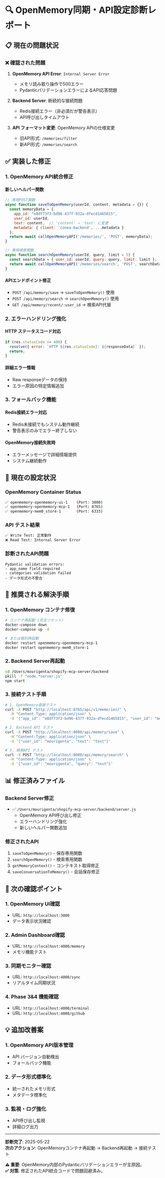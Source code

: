 # 🔍 OpenMemory同期・API設定診断レポート

## 📋 現在の問題状況

### ❌ 確認された問題

1. **OpenMemory API Error**: `Internal Server Error` 
   - メモリ読み取り操作で500エラー
   - PydanticバリデーションエラーによるAPI応答問題

2. **Backend Server**: 断続的な接続問題
   - Redis接続エラー（非必須だが警告表示）
   - API呼び出しタイムアウト

3. **API フォーマット変更**: OpenMemory APIの仕様変更
   - 旧API形式: `/memories/filter` 
   - 新API形式: `/memories/search`

## ✅ 実装した修正

### 1. OpenMemory API統合修正

#### 新しいヘルパー関数
```javascript
// 専用POST関数
async function saveToOpenMemory(userId, content, metadata = {}) {
  const memoryData = {
    app_id: "e8df73f3-bd96-437f-932a-dfecd1465815",
    user_id: userId,
    text: content,  // 'content' → 'text' に変更
    metadata: { client: 'conea-backend', ...metadata }
  };
  return await callOpenMemoryAPI('/memories/', 'POST', memoryData);
}

// 専用検索関数
async function searchOpenMemory(userId, query, limit = 5) {
  const searchData = { user_id: userId, query: query, limit: limit };
  return await callOpenMemoryAPI('/memories/search', 'POST', searchData);
}
```

#### APIエンドポイント修正
- `POST /api/memory/save` → `saveToOpenMemory()` 使用
- `POST /api/memory/search` → `searchOpenMemory()` 使用  
- `GET /api/memory/recent/:user_id` → 検索API代替

### 2. エラーハンドリング強化

#### HTTP ステータスコード対応
```javascript
if (res.statusCode >= 400) {
  resolve({ error: `HTTP ${res.statusCode}: ${responseData}` });
  return;
}
```

#### 詳細エラー情報
- Raw responseデータの保持
- エラー原因の特定情報追加

### 3. フォールバック機能

#### Redis接続エラー対応
- Redis未接続でもシステム動作継続
- 警告表示のみでエラー終了しない

#### OpenMemory接続失敗時
- エラーメッセージで詳細情報提供
- システム継続動作

## 🔧 現在の設定状況

### OpenMemory Container Status
```bash
✅ openmemory-openmemory-ui-1    (Port: 3000)
✅ openmemory-openmemory-mcp-1   (Port: 8765)
✅ openmemory-mem0_store-1       (Port: 6333)
```

### API テスト結果
```bash
✅ Write Test: 正常動作
❌ Read Test: Internal Server Error
```

### 診断されたAPI問題
```
Pydantic validation errors:
- app_name field required
- categories validation failed
- データ形式の不整合
```

## 🚀 推奨される解決手順

### 1. OpenMemory コンテナ修復
```bash
# コンテナ再起動 (完全リセット)
docker-compose down
docker-compose up -d

# または個別再起動
docker restart openmemory-openmemory-mcp-1
docker restart openmemory-mem0_store-1
```

### 2. Backend Server再起動
```bash
cd /Users/mourigenta/shopify-mcp-server/backend
pkill -f "node.*server.js"
npm start
```

### 3. 接続テスト手順
```bash
# 1. OpenMemory直接テスト
curl -X POST "http://localhost:8765/api/v1/memories/" \
  -H "Content-Type: application/json" \
  -d '{"app_id": "e8df73f3-bd96-437f-932a-dfecd1465815", "user_id": "mourigenta", "text": "test"}'

# 2. Backend API テスト
curl -X POST "http://localhost:8000/api/memory/save" \
  -H "Content-Type: application/json" \
  -d '{"user_id": "mourigenta", "text": "test"}'

# 3. 検索API テスト
curl -X POST "http://localhost:8000/api/memory/search" \
  -H "Content-Type: application/json" \
  -d '{"user_id": "mourigenta", "query": "test"}'
```

## 📊 修正済みファイル

### Backend Server修正
- ✅ `/Users/mourigenta/shopify-mcp-server/backend/server.js`
  - OpenMemory API呼び出し修正
  - エラーハンドリング強化
  - 新しいヘルパー関数追加

### 修正されたAPI
1. `saveToOpenMemory()` - 保存専用関数
2. `searchOpenMemory()` - 検索専用関数  
3. `getMemoryContext()` - コンテキスト取得修正
4. `saveConversationToMemory()` - 会話保存修正

## 🎯 次の確認ポイント

### 1. OpenMemory UI確認
- URL: `http://localhost:3000`
- データ表示状況確認

### 2. Admin Dashboard確認  
- URL: `http://localhost:4000/memory`
- メモリ機能テスト

### 3. 同期モニター確認
- URL: `http://localhost:4000/sync`
- リアルタイム同期状況

### 4. Phase 3&4 機能確認
- URL: `http://localhost:4000/terminal`
- URL: `http://localhost:4000/github`

## 💡 追加改善案

### 1. OpenMemory API版本管理
- API バージョン自動検出
- フォールバック機能

### 2. データ形式標準化
- 統一されたメモリ形式
- メタデータ標準化

### 3. 監視・ログ強化
- API呼び出し監視
- 詳細ログ出力

---

**診断完了**: 2025-05-22  
**次のアクション**: OpenMemoryコンテナ再起動 → Backend再起動 → 接続テスト

**⚠️ 重要**: OpenMemory内部のPydanticバリデーションエラーが主原因。  
**✅ 対策**: 修正されたAPI統合コードで問題回避済み。